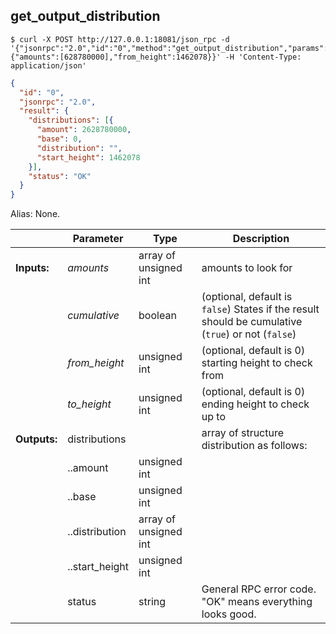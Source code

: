 ## **get_output_distribution**

```shell
$ curl -X POST http://127.0.0.1:18081/json_rpc -d '{"jsonrpc":"2.0","id":"0","method":"get_output_distribution","params":{"amounts":[628780000],"from_height":1462078}}' -H 'Content-Type: application/json'
```
```json
{
  "id": "0",
  "jsonrpc": "2.0",
  "result": {
    "distributions": [{
      "amount": 2628780000,
      "base": 0,
      "distribution": "",
      "start_height": 1462078
    }],
    "status": "OK"
  }
}
```
Alias: None.  

|             | Parameter      | Type                  | Description
| ---         | ---            | ---                   | ---
|**Inputs:**  | *amounts*      | array of unsigned int | amounts to look for
|             | *cumulative*   | boolean               | (optional, default is `false`) States if the result should be cumulative (`true`) or not (`false`)
|             | *from_height*  | unsigned int          | (optional, default is 0) starting height to check from
|             | *to_height*    | unsigned int          | (optional, default is 0) ending height to check up to
|**Outputs:** | distributions  |                       | array of structure distribution as follows:
|             | ..amount       | unsigned int          |
|             | ..base         | unsigned int          |
|             | ..distribution | array of unsigned int |
|             | ..start_height | unsigned int          |
|             | status         | string                | General RPC error code. "OK" means everything looks good.
